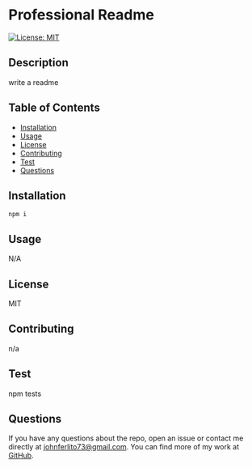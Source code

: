 # Professional Readme

  [![License: MIT](https://img.shields.io/badge/License-MIT-yellow.svg)](https://opensource.org/licenses/MIT)

  ## Description

  write a readme

  ## Table of Contents

  - [Installation](#installation)
  - [Usage](#usage)
  - [License](#license)
  - [Contributing](#contributing)
  - [Test](#test)
  - [Questions](questions)


  ## Installation
  ```
  npm i
  ```
  ## Usage

  N/A

  ## License

  MIT

  ## Contributing

  n/a

  ## Test

  npm tests

  ## Questions

 If you have any questions about the repo, open an issue or contact me directly at [johnferlito73@gmail.com](mailto:johnferlito73@gmail.com). You can find more of my work at [GitHub](https://github.com/JJFCODE).
